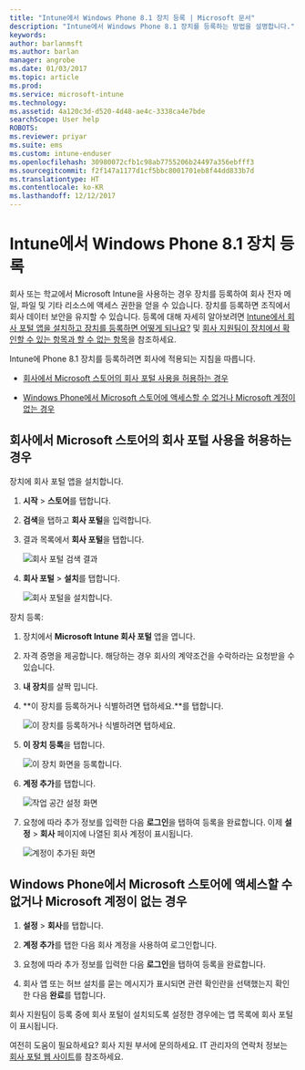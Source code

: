 ```yaml
---
title: "Intune에서 Windows Phone 8.1 장치 등록 | Microsoft 문서"
description: "Intune에서 Windows Phone 8.1 장치를 등록하는 방법을 설명합니다."
keywords: 
author: barlanmsft
ms.author: barlan
manager: angrobe
ms.date: 01/03/2017
ms.topic: article
ms.prod: 
ms.service: microsoft-intune
ms.technology: 
ms.assetid: 4a120c3d-d520-4d48-ae4c-3338ca4e7bde
searchScope: User help
ROBOTS: 
ms.reviewer: priyar
ms.suite: ems
ms.custom: intune-enduser
ms.openlocfilehash: 30980072cfb1c98ab7755206b24497a356ebfff3
ms.sourcegitcommit: f2f147a1177d1cf5bbc8001701eb8f44dd833b7d
ms.translationtype: HT
ms.contentlocale: ko-KR
ms.lasthandoff: 12/12/2017
---
```

# <a name="enroll-your-windows-phone-81-device-in-intune"></a>Intune에서 Windows Phone 8.1 장치 등록

회사 또는 학교에서 Microsoft Intune을 사용하는 경우 장치를 등록하여 회사 전자 메일, 파일 및 기타 리소스에 액세스 권한을 얻을 수 있습니다. 장치를 등록하면 조직에서 회사 데이터 보안을 유지할 수 있습니다. 등록에 대해 자세히 알아보려면 [Intune에서 회사 포털 앱을 설치하고 장치를 등록하면 어떻게 되나요?](what-happens-if-you-install-the-company-portal-app-and-enroll-your-device-in-intune-windows.md) 및 [회사 지원팀이 장치에서 확인할 수 있는 항목과 할 수 없는 항목](what-info-can-your-company-see-when-you-enroll-your-device-in-intune.md)을 참조하세요.


Intune에 Phone 8.1 장치를 등록하려면 회사에 적용되는 지침을 따릅니다.

-   [회사에서 Microsoft 스토어의 회사 포털 사용을 허용하는 경우](#if-your-company-lets-you-use-the-company-portal-from-the-windows-store)

-   [Windows Phone에서 Microsoft 스토어에 액세스할 수 없거나 Microsoft 계정이 없는 경우](#if-you-are-not-allowed-to-access-the-windows-store-from-your-windows-phone-or-if-you-do-not-have-a-microsoft-account)

## <a name="if-your-company-lets-you-use-the-company-portal-from-the-microsoft-store"></a>회사에서 Microsoft 스토어의 회사 포털 사용을 허용하는 경우
장치에 회사 포털 앱을 설치합니다.

1.  **시작** &gt; **스토어**를 탭합니다.

2.  **검색**을 탭하고 **회사 포털**을 입력합니다.

3.  결과 목록에서 **회사 포털**을 탭합니다.

    ![회사 포털 검색 결과](./media/WP81-1-CP-search-store-v2.png)

4.  **회사 포털** &gt; **설치**를 탭합니다.

    ![회사 포털을 설치합니다.](./media/WP81-2-CP-install-v2.png)

장치 등록:

1.  장치에서 **Microsoft Intune 회사 포털** 앱을 엽니다.

2.  자격 증명을 제공합니다. 해당하는 경우 회사의 계약조건을 수락하라는 요청받을 수 있습니다.

3.  **내 장치**를 살짝 밉니다.

4.  **이 장치를 등록하거나 식별하려면 탭하세요.**를 탭합니다.

    ![이 장치를 등록하거나 식별하려면 탭하세요.](./media/WP81-enroll-1-swipe-my-devices.png)

5.  **이 장치 등록**을 탭합니다.

    ![이 장치 화면을 등록합니다.](./media/WP81-enroll-2-enroll-this-device.png)

6.  **계정 추가**를 탭합니다.

    ![작업 공간 설정 화면](./media/WP81-enroll-3-workplace-add-acct.png)

7.  요청에 따라 추가 정보를 입력한 다음 **로그인**을 탭하여 등록을 완료합니다. 이제 **설정** &gt; **회사** 페이지에 나열된 회사 계정이 표시됩니다.

    ![계정이 추가된 화면](./media/WP81-enroll-4-account-added.png)

## <a name="if-you-are-not-allowed-to-access-the-microsoft-store-from-your-windows-phone-or-if-you-do-not-have-a-microsoft-account"></a>Windows Phone에서 Microsoft 스토어에 액세스할 수 없거나 Microsoft 계정이 없는 경우

1.  **설정** &gt; **회사**를 탭합니다.

2.  **계정 추가**를 탭한 다음 회사 계정을 사용하여 로그인합니다.

3.  요청에 따라 추가 정보를 입력한 다음 **로그인**을 탭하여 등록을 완료합니다.

4.  회사 앱 또는 허브 설치를 묻는 메시지가 표시되면 관련 확인란을 선택했는지 확인한 다음 **완료**를 탭합니다.

회사 지원팀이 등록 중에 회사 포털이 설치되도록 설정한 경우에는 앱 목록에 회사 포털이 표시됩니다.

여전히 도움이 필요하세요? 회사 지원 부서에 문의하세요. IT 관리자의 연락처 정보는 [회사 포털 웹 사이트](https://portal.manage.microsoft.com#HelpDeskDialog)를 참조하세요.
